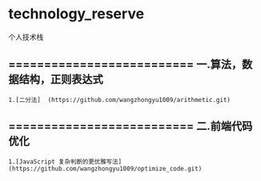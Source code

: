 # technology_reserve
个人技术栈

==========================
一.算法，数据结构，正则表达式
--------------------------
    1.[二分法]  (https://github.com/wangzhongyu1009/arithmetic.git)
==========================
二.前端代码优化
--------------------------
    1.[JavaScript 复杂判断的更优雅写法]  (https://github.com/wangzhongyu1009/optimize_code.git)
